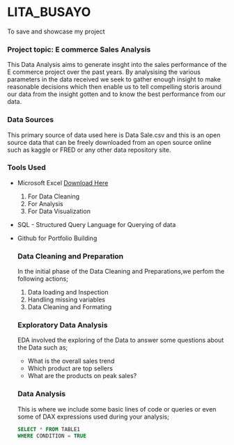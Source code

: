 # LITA_BUSAYO
To save and showcase my project
### Project topic: E commerce Sales Analysis
This Data Analysis aims to generate insght into the sales performance of the E commerce project over the past years. By analysising the various parameters in the data received we seek to gather enough insight to make reasonable decisions which then enable us to tell compelling storis around our data from the insight gotten and to know the best performance from our data.

### Data Sources
This primary source of data used here is Data Sale.csv and this is an open source data that can be freely downloaded from an open source online such as kaggle or FRED or any other data repository site.

### Tools Used
- Microsoft Excel [Download Here](https://www.microsoft.com)
  1. For Data Cleaning
  2. For Analysis
  3. For Data Visualization
     
- SQL - Structured Query Language for Querying of data
- Github for Portfolio Building

  ### Data Cleaning and Preparation
  In the initial phase of the Data Cleaning and Preparations,we perfom the following actions;

  1. Data loading and Inspection
  2. Handling missing variables
  3. Data Cleaning and Formating

  ### Exploratory Data Analysis

  EDA involved the exploring of the Data to answer some questions about the Data such as;

   - What is the overall sales trend
   - Which product are top sellers
   - What are the products on peak sales?
 
  ### Data Analysis
  This is where we include some basic lines of code or queries or even some of DAX expressions used during your analysis;

  ```SQL
  SELECT * FROM TABLE1
  WHERE CONDITION = TRUE

  
